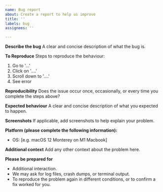 ```yaml
---
name: Bug report
about: Create a report to help us improve
title: ''
labels: bug
assignees: ''

---
```


**Describe the bug**
A clear and concise description of what the bug is.

**To Reproduce**
Steps to reproduce the behaviour:
1. Go to '...'
2. Click on '....'
3. Scroll down to '....'
4. See error

**Reproducibility**
Does the issue occur once, occasionally, or every time you complete the steps above?

**Expected behaviour**
A clear and concise description of what you expected to happen.

**Screenshots**
If applicable, add screenshots to help explain your problem.

**Platform (please complete the following information):**
 - OS: [e.g. macOS 12 Monterey on M1 Macbook]

**Additional context**
Add any other context about the problem here.

**Please be prepared for**
- Additional interaction.
- We may ask for log files, crash dumps, or terminal output.
- To reproduce the problem again in different conditions, or to confirm a fix worked for you.
